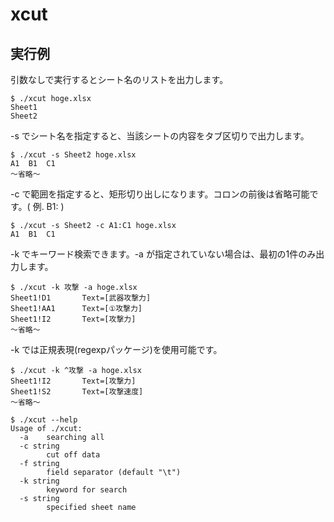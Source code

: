 # xcut

## 実行例
引数なしで実行するとシート名のリストを出力します。  
```
$ ./xcut hoge.xlsx
Sheet1
Sheet2
```

-s でシート名を指定すると、当該シートの内容をタブ区切りで出力します。
```
$ ./xcut -s Sheet2 hoge.xlsx
A1	B1	C1
～省略～
```

-c で範囲を指定すると、矩形切り出しになります。コロンの前後は省略可能です。( 例. B1: )
```
$ ./xcut -s Sheet2 -c A1:C1 hoge.xlsx
A1	B1	C1
```

-k でキーワード検索できます。-a が指定されていない場合は、最初の1件のみ出力します。
```
$ ./xcut -k 攻撃 -a hoge.xlsx
Sheet1!D1       Text=[武器攻撃力]
Sheet1!AA1      Text=[①攻撃力]
Sheet1!I2       Text=[攻撃力]
～省略～
```

-k では正規表現(regexpパッケージ)を使用可能です。
```
$ ./xcut -k ^攻撃 -a hoge.xlsx
Sheet1!I2       Text=[攻撃力]
Sheet1!S2       Text=[攻撃速度]
～省略～
```

```
$ ./xcut --help
Usage of ./xcut:
  -a    searching all
  -c string
        cut off data
  -f string
        field separator (default "\t")
  -k string
        keyword for search
  -s string
        specified sheet name
```


